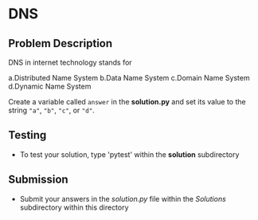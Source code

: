 # DNS
## Problem Description 
DNS in internet technology stands for 

a.Distributed Name System
b.Data Name System 
c.Domain Name System
d.Dynamic Name System


Create a variable called `answer` in the **solution.py** and set its value to the string `"a"`, `"b"`, `"c"`, or `"d"`.

## Testing
* To test your solution, type 'pytest' within the **solution** subdirectory

## Submission
* Submit your answers in the *solution.py* file within the *Solutions* subdirectory within this directory
